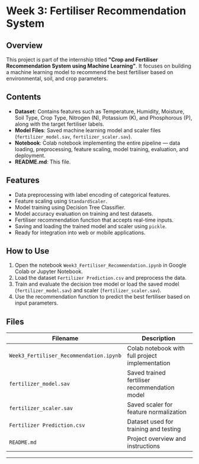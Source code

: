 # Week 3: Fertiliser Recommendation System

## Overview

This project is part of the internship titled **"Crop and Fertiliser Recommendation System using Machine Learning"**. It focuses on building a machine learning model to recommend the best fertiliser based on environmental, soil, and crop parameters.

## Contents

- **Dataset**: Contains features such as Temperature, Humidity, Moisture, Soil Type, Crop Type, Nitrogen (N), Potassium (K), and Phosphorous (P), along with the target fertiliser labels.
- **Model Files**: Saved machine learning model and scaler files (`fertilizer_model.sav`, `fertilizer_scaler.sav`).
- **Notebook**: Colab notebook implementing the entire pipeline — data loading, preprocessing, feature scaling, model training, evaluation, and deployment.
- **README.md**: This file.

## Features

- Data preprocessing with label encoding of categorical features.
- Feature scaling using `StandardScaler`.
- Model training using Decision Tree Classifier.
- Model accuracy evaluation on training and test datasets.
- Fertiliser recommendation function that accepts real-time inputs.
- Saving and loading the trained model and scaler using `pickle`.
- Ready for integration into web or mobile applications.

## How to Use

1. Open the notebook `Week3_Fertiliser_Recommendation.ipynb` in Google Colab or Jupyter Notebook.
2. Load the dataset `Fertilizer Prediction.csv` and preprocess the data.
3. Train and evaluate the decision tree model or load the saved model (`fertilizer_model.sav`) and scaler (`fertilizer_scaler.sav`).
4. Use the recommendation function to predict the best fertiliser based on input parameters.

## Files

| Filename                                | Description                                      |
|-----------------------------------------|--------------------------------------------------|
| `Week3_Fertiliser_Recommendation.ipynb` | Colab notebook with full project implementation  |
| `fertilizer_model.sav`                  | Saved trained fertiliser recommendation model    |
| `fertilizer_scaler.sav`                 | Saved scaler for feature normalization           |
| `Fertilizer Prediction.csv`             | Dataset used for training and testing            |
| `README.md`                             | Project overview and instructions                |

---

